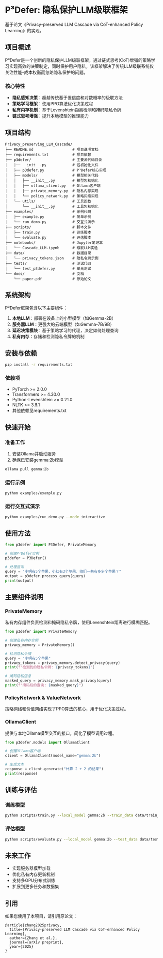 # P³Defer: 隐私保护LLM级联框架

基于论文《Privacy-preserved LLM Cascade via CoT-enhanced Policy Learning》的实现。

## 项目概述

P³Defer是一个创新的隐私保护LLM级联框架，通过链式思考(CoT)增强的策略学习实现高效的决策制定，同时保护用户隐私。该框架解决了传统LLM级联系统仅关注性能-成本权衡而忽略隐私保护的问题。

### 核心特性

- **隐私感知决策**：超越传统基于置信度和对数概率的级联方法
- **策略学习框架**：使用PPO算法优化决策过程
- **私有内存机制**：基于Levenshtein距离检测和掩码隐私令牌
- **链式思考增强**：提升本地模型的推理能力

## 项目结构

```
Privacy_preserving_LLM_Cascade/
├── README.md                  # 项目说明文档
├── requirements.txt           # 项目依赖
├── p3defer/                   # 主要源代码目录
│   ├── __init__.py            # 包初始化文件
│   ├── p3defer.py             # P³Defer核心实现
│   ├── models/                # 模型相关代码
│   │   ├── __init__.py        # 模型包初始化
│   │   ├── ollama_client.py   # Ollama客户端
│   │   ├── private_memory.py  # 隐私内存实现
│   │   └── policy_network.py  # 策略网络实现
│   └── utils/                 # 工具函数
│       └── __init__.py        # 工具包初始化
├── examples/                  # 示例代码
│   ├── example.py             # 简单示例
│   └── run_demo.py            # 交互式演示
├── scripts/                   # 脚本文件
│   ├── train.py               # 训练脚本
│   └── evaluate.py            # 评估脚本
├── notebooks/                 # Jupyter笔记本
│   └── Cascade_LLM.ipynb      # 级联LLM实验
├── data/                      # 数据目录
│   └── privacy_tokens.json    # 隐私令牌示例
├── tests/                     # 测试代码
│   └── test_p3defer.py        # 单元测试
└── docs/                      # 文档
    └── paper.pdf              # 原始论文
```

## 系统架构

P³Defer框架包含以下主要组件：

1. **本地LLM**：部署在设备上的小型模型（如Gemma-2B）
2. **服务器LLM**：更强大的云端模型（如Gemma-7B/9B）
3. **延迟决策模块**：基于策略学习的代理，决定如何处理查询
4. **私有内存**：存储和检测隐私令牌的机制

## 安装与依赖

```bash
pip install -r requirements.txt
```

### 依赖项

- PyTorch >= 2.0.0
- Transformers >= 4.30.0
- Python-Levenshtein >= 0.21.0
- NLTK >= 3.8.1
- 其他依赖见requirements.txt

## 快速开始

### 准备工作

1. 安装Ollama并启动服务
2. 确保已安装gemma:2b模型

```bash
ollama pull gemma:2b
```

### 运行示例

```bash
python examples/example.py
```

### 运行交互式演示

```bash
python examples/run_demo.py --mode interactive
```

## 使用方法

```python
from p3defer import P3Defer, PrivateMemory

# 创建P³Defer实例
p3defer = P3Defer()

# 处理查询
query = "小明有5个苹果，小红有3个苹果，他们一共有多少个苹果？"
output = p3defer.process_query(query)
print(output)
```

## 主要组件说明

### PrivateMemory

私有内存组件负责检测和掩码隐私令牌，使用Levenshtein距离进行模糊匹配。

```python
from p3defer import PrivateMemory

# 创建私有内存实例
privacy_memory = PrivateMemory()

# 检测隐私令牌
query = "小明有5个苹果"
privacy_tokens = privacy_memory.detect_privacy(query)
print(f"检测到的隐私令牌: {privacy_tokens}")

# 掩码隐私信息
masked_query = privacy_memory.mask_privacy(query)
print(f"掩码后的查询: {masked_query}")
```

### PolicyNetwork & ValueNetwork

策略网络和价值网络实现了PPO算法的核心，用于优化决策过程。

### OllamaClient

提供与本地Ollama模型交互的接口，简化了模型调用过程。

```python
from p3defer.models import OllamaClient

# 创建Ollama客户端
client = OllamaClient(model_name="gemma:2b")

# 生成文本
response = client.generate("计算 2 + 2 的结果")
print(response)
```

## 训练与评估

### 训练模型

```bash
python scripts/train.py --local_model gemma:2b --train_data data/train_data.json --output_dir models
```

### 评估模型

```bash
python scripts/evaluate.py --local_model gemma:2b --test_data data/test_data.json --model_path models/p3defer_final.pt
```

## 未来工作

- 实现服务器模型加载
- 优化私有内存更新机制
- 支持多GPU分布式训练
- 扩展到更多任务和数据集

## 引用

如果您使用了本项目，请引用原论文：

```
@article{zhang2025privacy,
  title={Privacy-preserved LLM Cascade via CoT-enhanced Policy Learning},
  author={Zhang et al.},
  journal={arXiv preprint},
  year={2025}
}
```
